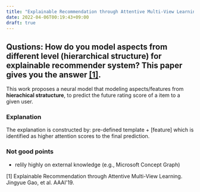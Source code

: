 ```yaml
---
title: "Explainable Recommendation through Attentive Multi-View Learning"
date: 2022-04-06T00:19:43+09:00
draft: true
---
```

## Qustions: How do you model aspects from different level (hierarchical structure) for explainable recommender system? This paper gives you the answer [[1]](https://dl.acm.org/doi/pdf/10.1609/aaai.v33i01.33013622).

This work proposes a neural model that modeling aspects/features from **hierachical stratucture**, to predict the future rating score of a item to a given user. 

### Explanation
The explanation is constructed by: pre-defined template + [feature] which is identified as higher attention scores to the final prediction. 

### Not good points
- relily highly on external knowledge (e.g., Microsoft Concept Graph)

[1] Explainable Recommendation through Attentive Multi-View Learning. Jingyue Gao, et al. AAAI'19. 